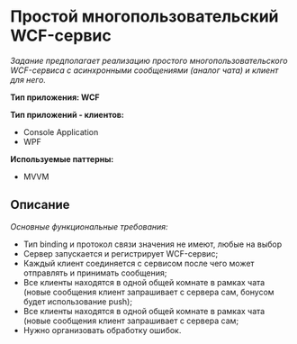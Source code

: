 # Простой многопользовательский WCF-сервис

*Задание предполагает реализацию простого многопользовательского WCF-сервиса с асинхронными сообщениями (аналог чата) и клиент для него.* 

**Тип приложения: WCF**

**Тип приложений - клиентов:**
- Console Application
- WPF

**Используемые паттерны:**
* MVVM

## Описание

*Основные функциональные требования:*

- Тип binding и протокол связи значения не имеют, любые на выбор
- Сервер запускается и регистрирует WCF-сервис;
- Каждый клиент соединяется с сервисом после чего может отправлять и принимать сообщения;
- Все клиенты находятся в одной общей комнате в рамках чата (новые сообщения клиент запрашивает с сервера сам, бонусом будет использование push);
- Все клиенты находятся в одной общей комнате в рамках чата (новые сообщения клиент запрашивает с сервера сам;
- Нужно организовать обработку ошибок.
